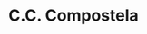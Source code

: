 ---
title: "C.C. Compostela"
url: /ciudad-guayana-puerto-ordaz/c-c-compostela/
shop: centro comercial
---